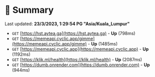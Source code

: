 # 📖 Summary
Last updated: **23/3/2023, 1:29:54 PG "Asia/Kuala_Lumpur"**

- `GET` [https://hst.aytea.ga](https://hst.aytea.ga) - **Up** (798ms)
- `GET` [https://memeapi.cyclic.app/gimme](https://memeapi.cyclic.app/gimme) - **Up** (1485ms)
- `GET` [https://memeapi.cyclic.app](https://memeapi.cyclic.app) - **Up** (1192ms)
- `GET` [https://klik.ml/health](https://klik.ml/health) - **Up** (2087ms)
- `GET` [https://dumb.onrender.com](https://dumb.onrender.com) - **Up** (944ms)
